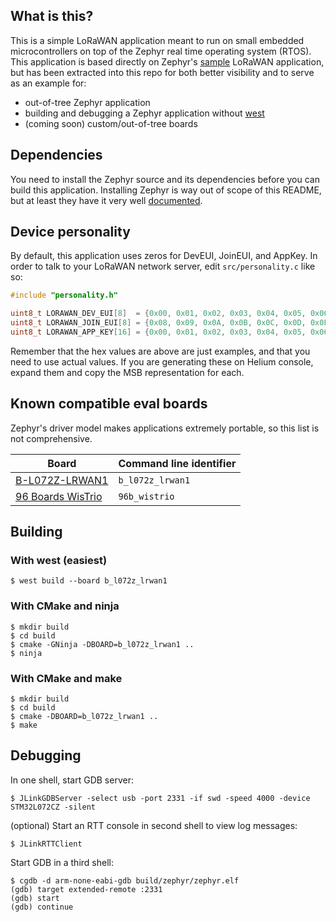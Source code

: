 ## What is this?

This is a simple LoRaWAN application meant to run on small embedded
microcontrollers on top of the Zephyr real time operating system
(RTOS). This application is based directly on Zephyr's [sample]
LoRaWAN application, but has been extracted into this repo for both
better visibility and to serve as an example for:

- out-of-tree Zephyr application
- building and debugging a Zephyr application without [west]
- (coming soon) custom/out-of-tree boards

[sample]: https://github.com/zephyrproject-rtos/zephyr/tree/master/samples/lorawan/class_a
[west]: https://docs.zephyrproject.org/latest/guides/west/index.html

## Dependencies

You need to install the Zephyr source and its dependencies before you
can build this application. Installing Zephyr is way out of scope of
this README, but at least they have it very well [documented].

[documented]: https://docs.zephyrproject.org/latest/getting_started/index.html

## Device personality

By default, this application uses zeros for DevEUI, JoinEUI, and
AppKey. In order to talk to your LoRaWAN network server, edit
`src/personality.c` like so:

```c
#include "personality.h"

uint8_t LORAWAN_DEV_EUI[8]  = {0x00, 0x01, 0x02, 0x03, 0x04, 0x05, 0x06, 0x07};
uint8_t LORAWAN_JOIN_EUI[8] = {0x08, 0x09, 0x0A, 0x0B, 0x0C, 0x0D, 0x0E, 0x0F};
uint8_t LORAWAN_APP_KEY[16] = {0x00, 0x01, 0x02, 0x03, 0x04, 0x05, 0x06, 0x07, 0x08, 0x09, 0x0A, 0x0B, 0x0C, 0x0D, 0x0E, 0x0F};
```

Remember that the hex values are above are just examples, and that you
need to use actual values. If you are generating these on Helium
console, expand them and copy the MSB representation for each.

## Known compatible eval boards

Zephyr's driver model makes applications extremely portable, so this
list is not comprehensive.

| Board               | Command line identifier |
|---------------------|-------------------------|
| [B-L072Z-LRWAN1]    | `b_l072z_lrwan1`        |
| [96 Boards WisTrio] | `96b_wistrio`           |

[B-L072Z-LRWAN1]: https://www.digikey.com/en/products/detail/stmicroelectronics/B-L072Z-LRWAN1/6616000
[96 Boards WisTrio]: https://www.96boards.org/product/wistrio

## Building

### With west (easiest)

```
$ west build --board b_l072z_lrwan1
```

### With CMake and ninja

```
$ mkdir build
$ cd build
$ cmake -GNinja -DBOARD=b_l072z_lrwan1 ..
$ ninja
```

### With CMake and make

```
$ mkdir build
$ cd build
$ cmake -DBOARD=b_l072z_lrwan1 ..
$ make
```

## Debugging

In one shell, start GDB server:

```
$ JLinkGDBServer -select usb -port 2331 -if swd -speed 4000 -device STM32L072CZ -silent
```

(optional) Start an RTT console in second shell to view log messages:

```
$ JLinkRTTClient
```

Start GDB in a third shell:

```
$ cgdb -d arm-none-eabi-gdb build/zephyr/zephyr.elf
(gdb) target extended-remote :2331
(gdb) start
(gdb) continue
```
